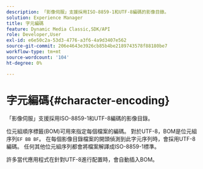 ```yaml
---
description: 「影像伺服」支援採用ISO-8859-1和UTF-8編碼的影像目錄。
solution: Experience Manager
title: 字元編碼
feature: Dynamic Media Classic,SDK/API
role: Developer,User
exl-id: e6e50c2a-53d3-4776-a3f6-4a9d3407e562
source-git-commit: 206e4643e3926cb85b4be2189743578f88180be7
workflow-type: tm+mt
source-wordcount: '104'
ht-degree: 0%

---
```


# 字元編碼{#character-encoding}

「影像伺服」支援採用ISO-8859-1和UTF-8編碼的影像目錄。

位元組順序標籤(BOM)可用來指定每個檔案的編碼。 對於UTF-8，BOM是位元組序列`EF BB BF`。 在每個影像目錄檔案的開頭偵測到此字元序列時，會採用UTF-8編碼。 任何其他位元組序列都會將檔案解譯成ISO-8859-1標準。

許多當代應用程式在針對UTF-8進行配置時，會自動插入BOM。
